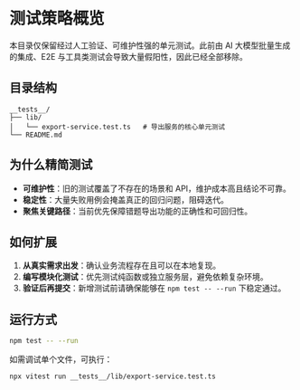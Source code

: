 # 测试策略概览

本目录仅保留经过人工验证、可维护性强的单元测试。此前由 AI 大模型批量生成的集成、E2E 与工具类测试会导致大量假阳性，因此已经全部移除。

## 目录结构

```
__tests__/
├── lib/
│   └── export-service.test.ts   # 导出服务的核心单元测试
└── README.md
```

## 为什么精简测试

- **可维护性**：旧的测试覆盖了不存在的场景和 API，维护成本高且结论不可靠。
- **稳定性**：大量失败用例会掩盖真正的回归问题，阻碍迭代。
- **聚焦关键路径**：当前优先保障错题导出功能的正确性和可回归性。

## 如何扩展

1. **从真实需求出发**：确认业务流程存在且可以在本地复现。
2. **编写模块化测试**：优先测试纯函数或独立服务层，避免依赖复杂环境。
3. **验证后再提交**：新增测试前请确保能够在 `npm test -- --run` 下稳定通过。

## 运行方式

```bash
npm test -- --run
```

如需调试单个文件，可执行：

```bash
npx vitest run __tests__/lib/export-service.test.ts
```
